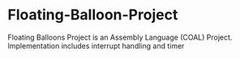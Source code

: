 # Floating-Balloon-Project
Floating Balloons Project is an Assembly Language (COAL) Project. Implementation includes interrupt handling and timer
